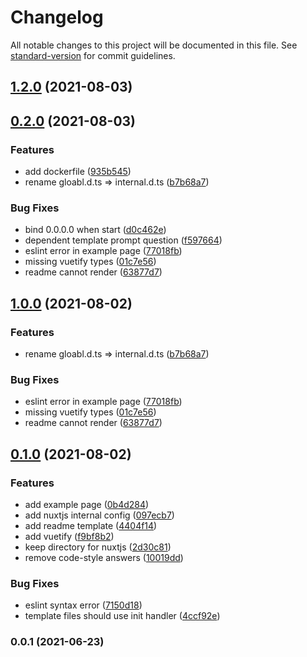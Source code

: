 # Changelog

All notable changes to this project will be documented in this file. See [standard-version](https://github.com/conventional-changelog/standard-version) for commit guidelines.

## [1.2.0](https://github.com/mili-project-manager/mtpl-nuxtjs/compare/v0.2.0...v1.2.0) (2021-08-03)

## [0.2.0](https://www.github.com/mili-project-manager/mtpl-nuxtjs/compare/v0.1.0...v0.2.0) (2021-08-03)


### Features

* add dockerfile ([935b545](https://www.github.com/mili-project-manager/mtpl-nuxtjs/commit/935b545545cd355c16aee6521a4e17a73928e475))
* rename gloabl.d.ts => internal.d.ts ([b7b68a7](https://www.github.com/mili-project-manager/mtpl-nuxtjs/commit/b7b68a79375adeb0702cabbee519e7af88fa280d))


### Bug Fixes

* bind 0.0.0.0 when start ([d0c462e](https://www.github.com/mili-project-manager/mtpl-nuxtjs/commit/d0c462e5e0afae4996c743fecb8da9f6b7eae586))
* dependent template prompt question ([f597664](https://www.github.com/mili-project-manager/mtpl-nuxtjs/commit/f5976642941012b506fcdfb1d231f91fb17eb56b))
* eslint error in example page ([77018fb](https://www.github.com/mili-project-manager/mtpl-nuxtjs/commit/77018fb72ff762c1faea63678a57acb3eda7e482))
* missing vuetify types ([01c7e56](https://www.github.com/mili-project-manager/mtpl-nuxtjs/commit/01c7e56d08d33b7ff560c1b52d0e1e83fd825b3d))
* readme cannot render ([63877d7](https://www.github.com/mili-project-manager/mtpl-nuxtjs/commit/63877d72f955e425dfd440792bf1352b89909dd0))

## [1.0.0](https://github.com/mili-project-manager/mtpl-nuxtjs/compare/v0.1.0...v1.0.0) (2021-08-02)


### Features

* rename gloabl.d.ts => internal.d.ts ([b7b68a7](https://github.com/mili-project-manager/mtpl-nuxtjs/commit/b7b68a79375adeb0702cabbee519e7af88fa280d))


### Bug Fixes

* eslint error in example page ([77018fb](https://github.com/mili-project-manager/mtpl-nuxtjs/commit/77018fb72ff762c1faea63678a57acb3eda7e482))
* missing vuetify types ([01c7e56](https://github.com/mili-project-manager/mtpl-nuxtjs/commit/01c7e56d08d33b7ff560c1b52d0e1e83fd825b3d))
* readme cannot render ([63877d7](https://github.com/mili-project-manager/mtpl-nuxtjs/commit/63877d72f955e425dfd440792bf1352b89909dd0))

## [0.1.0](https://www.github.com/mili-project-manager/mtpl-nuxtjs/compare/v0.0.1...v0.1.0) (2021-08-02)


### Features

* add example page ([0b4d284](https://www.github.com/mili-project-manager/mtpl-nuxtjs/commit/0b4d2849baa7e83dd70690340bb7b2298d8256ec))
* add nuxtjs internal config ([097ecb7](https://www.github.com/mili-project-manager/mtpl-nuxtjs/commit/097ecb789fde92463ffc65bcaaaa711f0d407720))
* add readme template ([4404f14](https://www.github.com/mili-project-manager/mtpl-nuxtjs/commit/4404f1452dc8a49cc30617553055e07b3dd00ed8))
* add vuetify ([f9bf8b2](https://www.github.com/mili-project-manager/mtpl-nuxtjs/commit/f9bf8b2753951f87eb9029b0bd0d0aa666a50811))
* keep directory for nuxtjs ([2d30c81](https://www.github.com/mili-project-manager/mtpl-nuxtjs/commit/2d30c813249bc1f6cf33f764538f31644472f906))
* remove code-style answers ([10019dd](https://www.github.com/mili-project-manager/mtpl-nuxtjs/commit/10019dde2c0d702144bb7732bf98154a3806d64a))


### Bug Fixes

* eslint syntax error ([7150d18](https://www.github.com/mili-project-manager/mtpl-nuxtjs/commit/7150d185d237952d1ae30802811adafa7c7ba7c9))
* template files should use init handler ([4ccf92e](https://www.github.com/mili-project-manager/mtpl-nuxtjs/commit/4ccf92e99e93255cb1cde18153c4ec33ff3d3577))

### 0.0.1 (2021-06-23)
